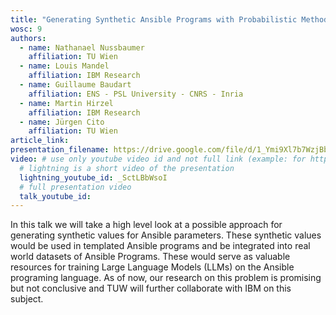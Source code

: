 ```yaml
---
title: "Generating Synthetic Ansible Programs with Probabilistic Methods"
wosc: 9
authors:
  - name: Nathanael Nussbaumer
    affiliation: TU Wien
  - name: Louis Mandel 
    affiliation: IBM Research
  - name: Guillaume Baudart
    affiliation: ENS - PSL University - CNRS - Inria
  - name: Martin Hirzel
    affiliation: IBM Research
  - name: Jürgen Cito
    affiliation: TU Wien
article_link: 
presentation_filename: https://drive.google.com/file/d/1_Ymi9Xl7b7WzjBbnQBF33jVEbgRtQ4NW/view?usp=sharing
video: # use only youtube video id and not full link (example: for https://www.youtube.com/watch?v=xcJtL7QggTI, id is xcJtL7QggTI)
  # lightning is a short video of the presentation
  lightning_youtube_id: _SctLBbWsoI
  # full presentation video
  talk_youtube_id: 
---
```


In this talk we will take a high level look at a possible approach for generating synthetic values for Ansible parameters. These synthetic values would be used in templated Ansible programs and be integrated into real world datasets of Ansible Programs. These would serve as valuable resources for training Large Language Models (LLMs) on the Ansible programing language. As of now, our research on this problem is promising but not conclusive and TUW will further collaborate with IBM on this subject.	